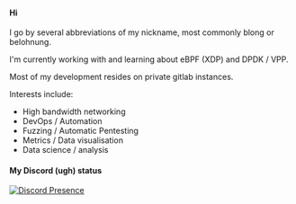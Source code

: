 #### Hi

I go by several abbreviations of my nickname, most commonly blong or belohnung.

I'm currently working with and learning about eBPF (XDP) and DPDK / VPP.

Most of my development resides on private gitlab instances.

Interests include:
 * High bandwidth networking
 * DevOps / Automation
 * Fuzzing / Automatic Pentesting
 * Metrics / Data visualisation
 * Data science / analysis


#### My Discord (ugh) status
[![Discord Presence](https://lanyard-profile-readme.vercel.app/api/396086395652800513)](https://discord.com/users/396086395652800513)
